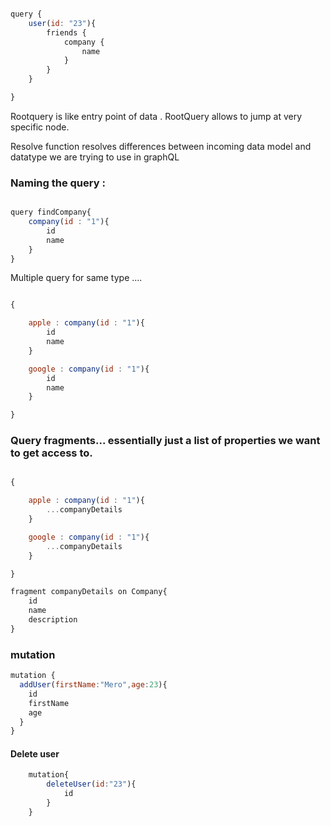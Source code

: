 ```javascript

query {
    user(id: "23"){
        friends {
            company {
                name
            }
        }
    }

}

```

Rootquery is like entry point of data . RootQuery allows to jump at very specific node.


Resolve function resolves differences between incoming data model and datatype we are trying to use in graphQL


### Naming the query  :

```javascript

query findCompany{
    company(id : "1"){
        id
        name
    }
}

```


Multiple query for same type ....

```javascript

{

    apple : company(id : "1"){
        id
        name
    }

    google : company(id : "1"){
        id
        name
    }

}

```


### Query fragments... essentially just a list of properties we want to get access to.

```javascript

{

    apple : company(id : "1"){
        ...companyDetails
    }

    google : company(id : "1"){
        ...companyDetails
    }

}

fragment companyDetails on Company{
    id
    name
    description
}

```


### mutation

```javascript
mutation {
  addUser(firstName:"Mero",age:23){
    id
    firstName
    age
  }
}
```

#### Delete user

```javascript
    mutation{
        deleteUser(id:"23"){
            id
        }
    }
```

